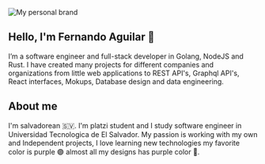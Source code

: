 ![My personal brand](https://res.cloudinary.com/feraguilar695/image/upload/v1681418074/portfolio/profile_jt5k9m.png)

## Hello, I'm Fernando Aguilar 👋

I’m a software engineer and full-stack developer in Golang, NodeJS and Rust.  I have created many projects for different companies and organizations from little web applications to REST API's, Graphql API's, React interfaces, Mokups, Database design and data engineering. 


## About me 

I'm salvadorean 🇸🇻. I'm platzi student and I study software engineer in Universidad Tecnologica de El Salvador. My passion is working with my own and Independent projects, I love learning new technologies my favorite color is purple 🟣 almost all my designs has purple color 🤣.

